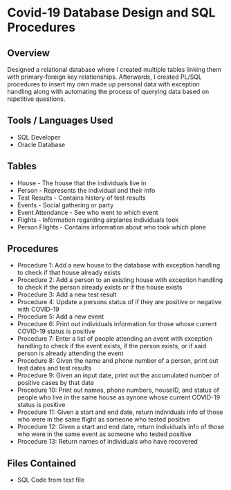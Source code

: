 # Covid-19 Database Design and SQL Procedures

## Overview
Designed a relational database where I created multiple tables linking them with primary-foreign key relationships. Afterwards, I created PL/SQL procedures to insert my own made up personal data with exception handling along with automating the process of querying data based on repetitive questions.

## Tools / Languages Used
* SQL Developer
* Oracle Database

## Tables
* House - The house that the individuals live in
* Person - Represents the individual and their info
* Test Results - Contains history of test results
* Events - Social gathering or party
* Event Attendance - See who went to which event
* Flights - Information regarding airplanes individuals took
* Person Flights - Contains information about who took which plane

## Procedures
* Procedure 1: Add a new house to the database with exception handling to check if that house already exists
* Procedure 2: Add a person to an existing house with exception handling to check if the person already exists or if the house exists
* Procedure 3: Add a new test result 
* Procedure 4: Update a persons status of if they are positive or negative with COVID-19
* Procedure 5: Add a new event
* Procedure 6: Print out individuals information for those whose current COVID-19 status is positive
* Procedure 7: Enter a list of people attending an event with exception handling to check if the event exists, if the person exists, or if said person is already attending the event
* Procedure 8: Given the name and phone number of a person, print out test dates and test results
* Procedure 9: Given an input date, print out the accumulated number of positive cases by that date
* Procedure 10: Print out names, phone numbers, houseID, and status of people who live in the same house as aynone whose current COVID-19 status is positive
* Procedure 11: Given a start and end date, return individuals info of those who were in the same flight as someone who tested positive
* Procedure 12: Given a start and end date, return individuals info of those who were in the same event as someone who tested positive
* Procedure 13: Return names of individuals who have recovered

## Files Contained
* SQL Code from text file 
